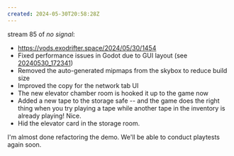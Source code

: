 ```yaml
---
created: 2024-05-30T20:58:28Z
---
```


stream 85 of _no signal_:
- https://vods.exodrifter.space/2024/05/30/1454
- Fixed performance issues in Godot due to GUI layout (see [20240530_172341](20240530_172341.md))
- Removed the auto-generated mipmaps from the skybox to reduce build size
- Improved the copy for the network tab UI
- The new elevator chamber room is hooked it up to the game now
- Added a new tape to the storage safe -- and the game does the right thing when you try playing a tape while another tape in the inventory is already playing! Nice.
- Hid the elevator card in the storage room.

I'm almost done refactoring the demo. We'll be able to conduct playtests again soon.
